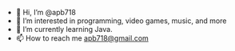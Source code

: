 - 👋 Hi, I’m @apb718
- 👀 I’m interested in programming, video games, music, and more
- 🌱 I’m currently learning Java.
- 📫 How to reach me apb718@gmail.com

<!---
apb718/apb718 is a ✨ special ✨ repository because its `README.md` (this file) appears on your GitHub profile.
You can click the Preview link to take a look at your changes.
--->
